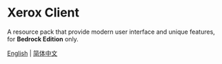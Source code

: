 # Xerox Client

A resource pack that provide modern user interface and unique features, for **Bedrock Edition** only.

[English](/README.md) | [简体中文](/README_CH.md)
